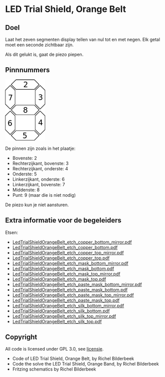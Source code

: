 # LED Trial Shield, Orange Belt

## Doel

Laat het zeven segmenten display tellen van nul tot en met negen. 
Elk getal moet een seconde zichtbaar zijn.

Als dit gelukt is, gaat de piezo piepen.

## Pinnnummers

![7_segment_display_pins](7_segment_display_pins.png)

De pinnen zijn zoals in het plaatje:
 * Bovenste: 2
 * Rechterzijkant, bovenste: 3
 * Rechterzijkant, onderste: 4
 * Onderste: 5
 * Linkerzijkant, onderste: 6
 * Linkerzijkant, bovenste: 7
 * Middenste: 8
 * Punt: 9 (maar die is niet nodig)

De piezo kun je niet aansturen.

## Extra informatie voor de begeleiders

Etsen:

 * [LedTrialShieldOrangeBelt_etch_copper_bottom_mirror.pdf](LedTrialShieldOrangeBelt_etch_copper_bottom_mirror.pdf)
 * [LedTrialShieldOrangeBelt_etch_copper_bottom.pdf](LedTrialShieldOrangeBelt_etch_copper_bottom.pdf)
 * [LedTrialShieldOrangeBelt_etch_copper_top_mirror.pdf](LedTrialShieldOrangeBelt_etch_copper_top_mirror.pdf)
 * [LedTrialShieldOrangeBelt_etch_copper_top.pdf](LedTrialShieldOrangeBelt_etch_copper_top.pdf)
 * [LedTrialShieldOrangeBelt_etch_mask_bottom_mirror.pdf](LedTrialShieldOrangeBelt_etch_mask_bottom_mirror.pdf)
 * [LedTrialShieldOrangeBelt_etch_mask_bottom.pdf](LedTrialShieldOrangeBelt_etch_mask_bottom.pdf)
 * [LedTrialShieldOrangeBelt_etch_mask_top_mirror.pdf](LedTrialShieldOrangeBelt_etch_mask_top_mirror.pdf)
 * [LedTrialShieldOrangeBelt_etch_mask_top.pdf](LedTrialShieldOrangeBelt_etch_mask_top.pdf)
 * [LedTrialShieldOrangeBelt_etch_paste_mask_bottom_mirror.pdf](LedTrialShieldOrangeBelt_etch_paste_mask_bottom_mirror.pdf)
 * [LedTrialShieldOrangeBelt_etch_paste_mask_bottom.pdf](LedTrialShieldOrangeBelt_etch_paste_mask_bottom.pdf)
 * [LedTrialShieldOrangeBelt_etch_paste_mask_top_mirror.pdf](LedTrialShieldOrangeBelt_etch_paste_mask_top_mirror.pdf)
 * [LedTrialShieldOrangeBelt_etch_paste_mask_top.pdf](LedTrialShieldOrangeBelt_etch_paste_mask_top.pdf)
 * [LedTrialShieldOrangeBelt_etch_silk_bottom_mirror.pdf](LedTrialShieldOrangeBelt_etch_silk_bottom_mirror.pdf)
 * [LedTrialShieldOrangeBelt_etch_silk_bottom.pdf](LedTrialShieldOrangeBelt_etch_silk_bottom.pdf)
 * [LedTrialShieldOrangeBelt_etch_silk_top_mirror.pdf](LedTrialShieldOrangeBelt_etch_silk_top_mirror.pdf)
 * [LedTrialShieldOrangeBelt_etch_silk_top.pdf](LedTrialShieldOrangeBelt_etch_silk_top.pdf)

## Copyright

All code is licensed under GPL 3.0, see [licensie](LICENSE).

 * Code of LED Trial Shield, Orange Belt, by Richel Bilderbeek
 * Code the solve the LED Trial Shield, Orange Band, by Richel Bilderbeek
 * Fritzing schematics by Richel Bilderbeek
